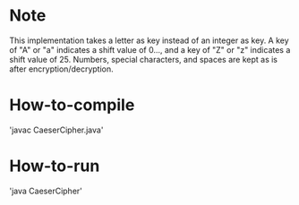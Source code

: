 # Note
This implementation takes a letter as key instead of an integer as key. A key of "A" or "a" indicates a shift value of 0..., and a key of "Z" or "z" indicates a shift value of 25. Numbers, special characters, and spaces are kept as is after encryption/decryption.

# How-to-compile
'javac CaeserCipher.java'

# How-to-run
'java CaeserCipher'
